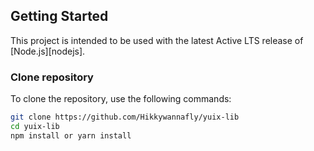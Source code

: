## Getting Started

This project is intended to be used with the latest Active LTS release of [Node.js][nodejs].

### Clone repository

To clone the repository, use the following commands:

```sh
git clone https://github.com/Hikkywannafly/yuix-lib
cd yuix-lib
npm install or yarn install
```
